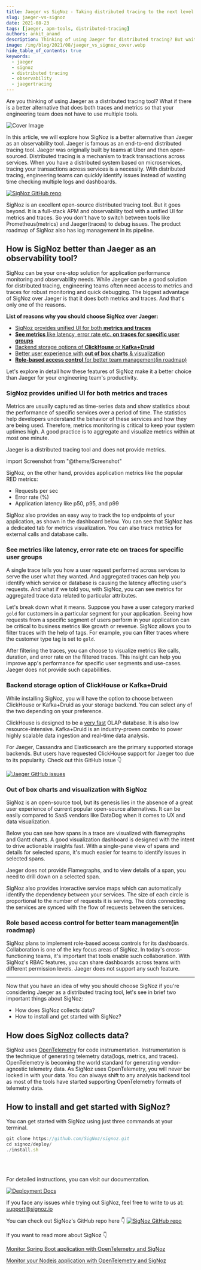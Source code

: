 ```yaml
---
title: Jaeger vs SigNoz - Taking distributed tracing to the next level
slug: jaeger-vs-signoz
date: 2021-08-23
tags: [jaeger, apm-tools, distributed-tracing]
authors: ankit_anand
description: Thinking of using Jaeger for distributed tracing? But wait, there is a much better alternative. SigNoz provides advanced capabilities for distributed tracing along with metrics and ...
image: /img/blog/2021/08/jaeger_vs_signoz_cover.webp
hide_table_of_contents: true
keywords:
  - jaeger
  - signoz
  - distributed tracing
  - observability
  - jaegertracing
---
```


<head>
  <link rel="canonical" href="https://signoz.io/blog/jaeger-vs-signoz/"/>
</head>

Are you thinking of using Jaeger as a distributed tracing tool? What if there is a better alternative that does both traces and metrics so that your engineering team does not have to use multiple tools.

<!--truncate-->

![Cover Image](/img/blog/2021/08/jaeger_vs_signoz_cover.webp)

In this article, we will explore how SigNoz is a better alternative than Jaeger as an observability tool. Jaeger is famous as an end-to-end distributed tracing tool. Jaeger was originally built by teams at Uber and then open-sourced. Distributed tracing is a mechanism to track transactions across services. When you have a distributed system based on microservices, tracing your transactions across services is a necessity. With distributed tracing, engineering teams can quickly identify issues instead of wasting time checking multiple logs and dashboards.

[![SigNoz GitHub repo](/img/blog/common/signoz_github.webp)](https://github.com/SigNoz/signoz)

SigNoz is an excellent open-source distributed tracing tool. But it goes beyond. It is a full-stack APM and observability tool with a unified UI for metrics and traces. So you don't have to switch between tools like Prometheus(metrics) and Jaeger(traces) to debug issues. The product roadmap of SigNoz also has log management in its pipeline.

## How is SigNoz better than Jaeger as an observability tool?

SigNoz can be your one-stop solution for application performance monitoring and observability needs. While Jaeger can be a good solution for distributed tracing, engineering teams often need access to metrics and traces for robust monitoring and quick debugging. The biggest advantage of SigNoz over Jaeger is that it does both metrics and traces. And that's only one of the reasons.

**List of reasons why you should choose SigNoz over Jaeger:**

- [SigNoz provides unified UI for both **metrics and traces**](#signoz-provides-unified-ui-for-both-metrics-and-traces)
- [**See metrics** like latency, error rate etc. **on traces for specific user groups**](#see-metrics-like-latency-error-rate-etc-on-traces-for-specific-user-groups)
- [Backend storage options of **ClickHouse** or **Kafka+Druid**](#backend-storage-option-of-clickhouse-or-kafkadruid)
- [Better user experience with **out of box charts** & visualization](#out-of-box-charts-and-visualization-with-signoz)
- [**Role-based access control** for better team management(in roadmap)](#role-based-access-control-for-better-team-managementin-roadmap)

Let's explore in detail how these features of SigNoz make it a better choice than Jaeger for your engineering team's productivity.

### SigNoz provides unified UI for both metrics and traces

Metrics are usually captured as time-series data and show statistics about the performance of specific services over a period of time. The statistics help developers understand the behavior of these services and how they are being used. Therefore, metrics monitoring is critical to keep your system uptimes high. A good practice is to aggregate and visualize metrics within at most one minute.

Jaeger is a distributed tracing tool and does not provide metrics.

import Screenshot from "@theme/Screenshot"

<Screenshot
    alt="Jaeger UI for showing traces"
    height={500}
    src="/img/blog/2021/08/jaeger_ui-min.webp"
    title="Jaeger UI showing services and corresponding traces"
    width={700}
/>

SigNoz, on the other hand, provides application metrics like the popular RED metrics:

- Requests per sec
- Error rate (%)
- Application latency like p50, p95, and p99

SigNoz also provides an easy way to track the top endpoints of your application, as shown in the dashboard below. You can see that SigNoz has a dedicated tab for metrics visualization. You can also track metrics for external calls and database calls.

<Screenshot
    alt="SigNoz UI"
    height={500}
    src="/img/blog/2021/08/signoz_ui-min.webp"
    title="SigNoz UI showing application overview metrics like RPS, 50th/90th/99th Percentile latencies, and Error Rate"
    width={700}
/>

### See metrics like latency, error rate etc on traces for specific user groups

A single trace tells you how a user request performed across services to serve the user what they wanted. And aggregated traces can help you identify which service or database is causing the latency affecting user's requests. And what if we told you, with SigNoz, you can see metrics for aggregated trace data related to particular attributes.

Let's break down what it means. Suppose you have a user category marked `gold` for customers in a particular segment for your application. Seeing how requests from a specific segment of users perform in your application can be critical to business metrics like growth or revenue. SigNoz allows you to filter traces with the help of tags. For example, you can filter traces where the customer type tag is set to `gold`.

<Screenshot
    alt="SigNoz trace filters"
    height={500}
    src="/img/blog/2021/08/signoz_trace_filters-min.webp"
    title="You can filter traces with tags in SigNoz traces dashboard"
    width={700}
/>

After filtering the traces, you can choose to visualize metrics like calls, duration, and error rate on the filtered traces. This insight can help you improve app's performance for specific user segments and use-cases. Jaeger does not provide such capabilities.

<Screenshot
    alt="See metrics of filtered traces"
    height={500}
    src="/img/blog/2021/08/sigNoz_metrics_for_traces-min.webp"
    title="See metrics like number of calls, duration and error on filtered traces"
    width={700}
/>

### Backend storage option of ClickHouse or Kafka+Druid

While installing SigNoz, you will have the option to choose between ClickHouse or Kafka+Druid as your storage backend. You can select any of the two depending on your preference.

<Screenshot
    alt="Technical architecture of SigNoz with ClickHouse setup"
    height={500}
    src= "/img/blog/2021/08/SigNoz_architecture-min.webp"
    title="Technical architecture of SigNoz with ClickHouse setup"
    width={700}
/>

ClickHouse is designed to be a <a href = "https://clickhouse.tech/docs/en/faq/general/why-clickhouse-is-so-fast/" rel="noopener noreferrer nofollow" target="_blank" >very fast</a> OLAP database. It is also low resource-intensive. Kafka+Druid is an industry-proven combo to power highly scalable data ingestion and real-time data analysis.

For Jaeger, Cassandra and Elasticsearch are the primary supported storage backends. But users have requested ClickHouse support for Jaeger too due to its popularity. Check out this GitHub issue 👇

[![Jaeger GitHub issues](/img/blog/2021/08/jaeger_clickhouse_issue-min.webp)](https://github.com/jaegertracing/jaeger/issues/1438)

### Out of box charts and visualization with SigNoz

SigNoz is an open-source tool, but its genesis lies in the absence of a great user experience of current popular open-source alternatives. It can be easily compared to SaaS vendors like DataDog when it comes to UX and data visualization.

Below you can see how spans in a trace are visualized with flamegraphs and Gantt charts. A good visualization dashboard is designed with the intent to drive actionable insights fast. With a single-pane view of spans and details for selected spans, it's much easier for teams to identify issues in selected spans.

<Screenshot
    alt="SigNoz flamegraphs"
    height={500}
    src= "/img/blog/2021/08/signoz_flamegraphs_gantt_charts-min.webp"
    title="Spans of a trace visualized with the help of flamegraphs and gantt charts in SigNoz dashboard"
    width={700}
/>

Jaeger does not provide Flamegraphs, and to view details of a span, you need to drill down on a selected span.

<Screenshot
    alt="Jaeger gantt charts"
    height={500}
    src= "/img/blog/2021/08/jaeger_gantt_charts-min.webp"
    title="Jaeger's UI showing  spans for selected traces"
    width={700}
/>

SigNoz also provides interactive service maps which can automatically identify the dependency between your services. The size of each circle is proportional to the number of requests it is serving. The dots connecting the services are synced with the flow of requests between the services.

<Screenshot
    alt="SigNoz service maps"
    height={500}
    src= "/img/blog/2021/08/signoz_service_maps-min.webp"
    title="Interactive Service Maps shown on SigNoz dashboard"
    width={700}
/>

<Screenshot
    alt="Jaeger's dependency graph"
    height={500}
    src= "/img/blog/2021/08/jaeger_dependency_graph-min.webp"
    title="Jaeger's dependency graph"
    width={700}
/>

### Role based access control for better team management(in roadmap)

SigNoz plans to implement role-based access controls for its dashboards. Collaboration is one of the key focus areas of SigNoz. In today's cross-functioning teams, it's important that tools enable such collaboration. With SigNoz's RBAC features, you can share dashboards across teams with different permission levels. Jaeger does not support any such feature.

---

Now that you have an idea of why you should choose SigNoz if you're considering Jaeger as a distributed tracing tool, let's see in brief two important things about SigNoz:

- How does SigNoz collects data?
- How to install and get started with SigNoz?

## How does SigNoz collects data?

SigNoz uses <a href = "https://opentelemetry.io/" rel="noopener noreferrer nofollow" target="_blank" >OpenTelemetry</a> for code instrumentation. Instrumentation is the technique of generating telemetry data(logs, metrics, and traces). OpenTelemetry is becoming the world standard for generating vendor-agnostic telemetry data. As SigNoz uses OpenTelemetry, you will never be locked in with your data. You can always shift to any analysis backend tool as most of the tools have started supporting OpenTelemetry formats of telemetry data.

## How to install and get started with SigNoz?

You can get started with SigNoz using just three commands at your terminal.

```jsx
git clone https://github.com/SigNoz/signoz.git
cd signoz/deploy/
./install.sh
```
<br></br>

For detailed instructions, you can visit our documentation.

[![Deployment Docs](/img/blog/common/deploy_docker_documentation.webp)](https://signoz.io/docs/deployment/docker/?utm_source=blog&utm_medium=jaeger_vs_signoz)

If you face any issues while trying out SigNoz, feel free to write to us at: support@signoz.io

You can check out SigNoz's GitHub repo here 👇
[![SigNoz GitHub repo](/img/blog/common/signoz_github.webp)](https://github.com/SigNoz/signoz)

If you want to read more about SigNoz 👇

[Monitor Spring Boot application with OpenTelemetry and SigNoz](https://signoz.io/blog/opentelemetry-spring-boot/)

[Monitor your Nodejs application with OpenTelemetry and SigNoz](https://signoz.io/opentelemetry/nodejs/)
